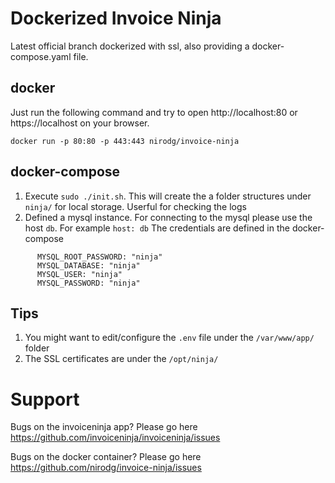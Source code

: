 # Dockerized Invoice Ninja

Latest official branch dockerized with ssl, also providing a docker-compose.yaml file.

## docker

Just run the following command and try to open http://localhost:80 or https://localhost on your browser.

```
docker run -p 80:80 -p 443:443 nirodg/invoice-ninja
```

## docker-compose

1. Execute ```sudo ./init.sh```. This will create the a folder structures under ```ninja/``` for local storage. Userful for checking the logs
2. Defined a mysql instance. For connecting to the mysql please use the host ```db```. For example ```host: db```
   The credentials are defined in the docker-compose 
```
      MYSQL_ROOT_PASSWORD: "ninja"
      MYSQL_DATABASE: "ninja"
      MYSQL_USER: "ninja"
      MYSQL_PASSWORD: "ninja"
```
## Tips

1. You might want to edit/configure the ```.env``` file under the ```/var/www/app/``` folder
2. The SSL certificates are under the ```/opt/ninja/```


# Support
Bugs on the invoiceninja app? Please go here https://github.com/invoiceninja/invoiceninja/issues

Bugs on the docker container? Please go here https://github.com/nirodg/invoice-ninja/issues
